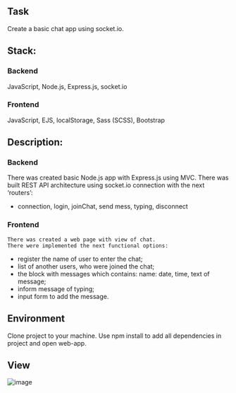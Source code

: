 ## Task
Create a basic chat app using socket.io.

## Stack:
### Backend
JavaScript, Node.js, Express.js, socket.io
### Frontend
JavaScript, EJS, localStorage, Sass (SCSS), Bootstrap

## Description:
### Backend
There was created basic Node.js app with Express.js using MVC.
There was built REST API architecture using socket.io connection with the next ‘routers’:
-	connection, login, joinChat, send mess, typing, disconnect
	
### Frontend
	There was created a web page with view of chat.
	There were implemented the next functional options:
-	register the name of user to enter the chat;
-	list of another users, who were joined the chat;
-	the block with messages which contains: name: date, time, text of message;
-	inform message of typing;
-	input form to add the message.

## Environment
Clone project to your machine. Use npm install to add all dependencies in project and open web-app.

## View
![image](https://user-images.githubusercontent.com/46706194/147856968-11870549-0196-4289-9c06-ed4b67084070.png)
